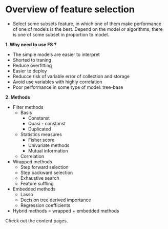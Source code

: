 # Overview of feature selection
- Select some subsets feature, in which one of them make performance of one of models is the best. Depend on the model or algorithms, there is one of some subset in proportion to model.

**1. Why need to use FS ?**
- The simple models are easier to interpret
- Shorted to traning
- Reduce overfitting
- Easier to deploy
- Reducce risk of variable error of collection and storage
- Avoid use variables with highly correlation
- Poor performance in some type of model: tree-base

**2. Methods**
- Filter methods
    - Basis
        - Constanst
        - Quasi - constanst
        - Duplicated
    - Statistics measures
        - Fisher score
        - Univariate methods
        - Mutual information
    - Correlation
- Wrapped methods
    - Step forward selection
    - Step backward selection
    - Exhaustive search
    - Feature suffling
- Embedded methods
    - Lasso
    - Decision tree derived importance
    - Regression coefficients
- Hybrid methods = wrapped + embedded methods

Check out the content pages.

```{tableofcontents}
```